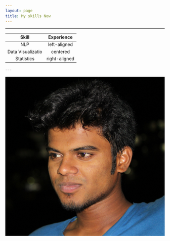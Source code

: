 ```yaml
---
layout: page
title: My skills Now
---
```


---
<center>

| Skill   |      Experience      |
|:----------:|:-------------:|
| NLP |  left-aligned |
| Data Visualizatio |    centered   |
| Statistics | right-aligned |

</center>
---

<a href="https://talk.commonmark.org/t/make-image-act-as-a-hyperlink/2805/9">![Name of image](/assets/img/profile.jpg)</a>
